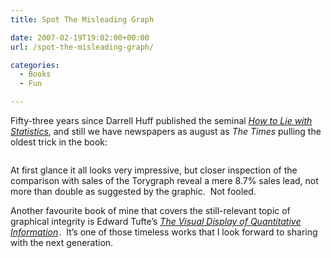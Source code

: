```yaml
---
title: Spot The Misleading Graph

date: 2007-02-19T19:02:00+00:00
url: /spot-the-misleading-graph/

categories:
  - Books
  - Fun

---
```

<!--kg-card-begin: html-->

Fifty-three years since Darrell Huff published the seminal _[How to Lie with Statistics][1]_, and still we have newspapers as august as _The Times_ pulling the oldest trick in the book:

<!--kg-card-end: html--><figure class="kg-card kg-image-card">

<img decoding="async" src="https://cdn.iannelson.uk/uploads/2023/08/times.jpg" class="kg-image" alt loading="lazy" /> </figure> 

<!--kg-card-begin: html-->

At first glance it all looks very impressive, but closer inspection of the comparison with sales of the Torygraph reveal a mere 8.7% sales lead, not more than double as suggested by the graphic.&nbsp; Not fooled.

Another favourite book of mine that covers the still-relevant topic of graphical integrity is Edward Tufte’s _[The Visual Display of Quantitative Information][2]_<img loading="lazy" decoding="async" src="http://www.assoc-amazon.co.uk/e/ir?t=ianesbl-21&l=as2&o=2&a=0961392142" alt="" border="0" height="1" width="1" />.&nbsp; It’s one of those timeless works that I look forward to sharing with the next generation.

<!--kg-card-end: html-->

 [1]: http://www.amazon.co.uk/gp/product/0140136290?ie=UTF8&tag=ianesbl-21&linkCode=as2&camp=1634&creative=6738&creativeASIN=0140136290
 [2]: http://www.amazon.co.uk/gp/product/0961392142?ie=UTF8&tag=ianesbl-21&linkCode=as2&camp=1634&creative=6738&creativeASIN=0961392142